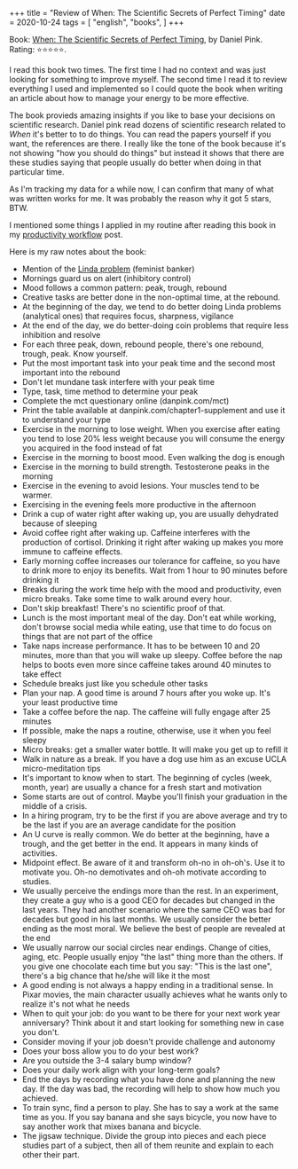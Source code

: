 +++
title = "Review of When: The Scientific Secrets of Perfect Timing"
date = 2020-10-24
tags = [
    "english",
    "books",
]
+++

Book: [When: The Scientific Secrets of Perfect Timing](https://www.goodreads.com/review/show/2254843906), by Daniel Pink. Rating: ⭐️⭐️⭐️⭐️⭐️.

I read this book two times. The first time I had no context and was just
looking for something to improve myself. The second time I read it to review
everything I used and implemented so I could quote the book when writing an
article about how to manage your energy to be more effective.

The book provieds amazing insights if you like to base your decisions on
scientific research. Daniel pink read dozens of scientific research related to
*When* it's better to to do things. You can read the papers yourself if you
want, the references are there. I really like the tone of the book because it's
not showing "how you should do things" but instead it shows that there are
these studies saying that people usually do better when doing in that
particular time.

As I'm tracking my data for a while now, I can confirm that many of what was
written works for me. It was probably the reason why it got 5 stars, BTW.

I mentioned some things I applied in my routine after reading this book in my
[productivity workflow](/productivity-workflow/) post.

Here is my raw notes about the book:

* Mention of the [Linda problem](https://en.wikipedia.org/wiki/Conjunction_fallacy) (feminist banker)
* Mornings guard us on alert (inhibitory control)
* Mood follows a common pattern: peak, trough, rebound
* Creative tasks are better done in the non-optimal time, at the rebound.
* At the beginning of the day, we tend to do better doing Linda problems
  (analytical ones) that requires focus, sharpness, vigilance
* At the end of the day, we do better-doing coin problems that require less
  inhibition and resolve
* For each three peak, down, rebound people, there's one rebound, trough, peak.
  Know yourself.
* Put the most important task into your peak time and the second most important
  into the rebound
* Don't let mundane task interfere with your peak time
* Type, task, time method to determine your peak
* Complete the mct questionary online (danpink.com/mct)
* Print the table available at danpink.com/chapter1-supplement and use it to
  understand your type
* Exercise in the morning to lose weight. When you exercise after eating you
  tend to lose 20% less weight because you will consume the energy you acquired
  in the food instead of fat
* Exercise in the morning to boost mood. Even walking the dog is enough
* Exercise in the morning to build strength. Testosterone peaks in the morning
* Exercise in the evening to avoid lesions. Your muscles tend to be warmer.
* Exercising in the evening feels more productive in the afternoon
* Drink a cup of water right after waking up, you are usually dehydrated
  because of sleeping
* Avoid coffee right after waking up. Caffeine interferes with the production
  of cortisol. Drinking it right after waking up makes you more immune to
  caffeine effects.
* Early morning coffee increases our tolerance for caffeine, so you have to
  drink more to enjoy its benefits. Wait from 1 hour to 90 minutes before
  drinking it
* Breaks during the work time help with the mood and productivity, even micro
  breaks. Take some time to walk around every hour.
* Don't skip breakfast! There's no scientific proof of that.
* Lunch is the most important meal of the day. Don't eat while working, don't
  browse social media while eating, use that time to do focus on things that
  are not part of the office
* Take naps increase performance. It has to be between 10 and 20 minutes, more
  than that you will wake up sleepy. Coffee before the nap helps to boots even
  more since caffeine takes around 40 minutes to take effect
* Schedule breaks just like you schedule other tasks
* Plan your nap. A good time is around 7 hours after you woke up. It's your
  least productive time
* Take a coffee before the nap. The caffeine will fully engage after 25 minutes
* If possible, make the naps a routine, otherwise, use it when you feel sleepy
* Micro breaks: get a smaller water bottle. It will make you get up to refill
  it
* Walk in nature as a break. If you have a dog use him as an excuse UCLA
  micro-meditation tips
* It's important to know when to start. The beginning of cycles (week, month,
  year) are usually a chance for a fresh start and motivation
* Some starts are out of control. Maybe you'll finish your graduation in the
  middle of a crisis.
* In a hiring program, try to be the first if you are above average and try to
  be the last if you are an average candidate for the position
* An U curve is really common. We do better at the beginning, have a trough,
  and the get better in the end. It appears in many kinds of activities.
* Midpoint effect. Be aware of it and transform oh-no in oh-oh's. Use it to
  motivate you. Oh-no demotivates and oh-oh motivate according to studies.
* We usually perceive the endings more than the rest. In an experiment, they
  create a guy who is a good CEO for decades but changed in the last years.
  They had another scenario where the same CEO was bad for decades but good in
  his last months. We usually consider the better ending as the most moral. We
  believe the best of people are revealed at the end
* We usually narrow our social circles near endings. Change of cities, aging,
  etc.  People usually enjoy "the last" thing more than the others. If you give
  one chocolate each time but you say: "This is the last one", there's a big
  chance that he/she will like it the most
* A good ending is not always a happy ending in a traditional sense. In Pixar
  movies, the main character usually achieves what he wants only to realize
  it's not what he needs
* When to quit your job: do you want to be there for your next work year
  anniversary? Think about it and start looking for something new in case you
  don't.
* Consider moving if your job doesn't provide challenge and autonomy
* Does your boss allow you to do your best work?
* Are you outside the 3-4 salary bump window?
* Does your daily work align with your long-term goals?
* End the days by recording what you have done and planning the new day. If the
  day was bad, the recording will help to show how much you achieved.
* To train sync, find a person to play. She has to say a work at the same time
  as you. If you say banana and she says bicycle, you now have to say another
  work that mixes banana and bicycle.
* The jigsaw technique. Divide the group into pieces and each piece studies
  part of a subject, then all of them reunite and explain to each other their
  part.
